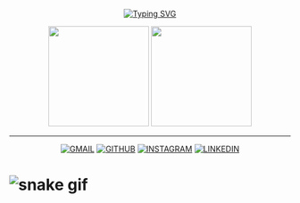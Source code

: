 <p align="center">
<a href="https://git.io/typing-svg"><img src="https://readme-typing-svg.demolab.com?font=Fira+Code&weight=500&size=27&duration=3000&pause=1000&color=8400F7&center=verdadeiro&vCenter=verdadeiro&repeat=&random=falso&width=600&lines=OL%C3%81%2C+SEJA+BEM+VINDO+AO+MEU+PERFIL!;Sou+Kelvin+Oliveira!;Academico+de+Engenharia+de+Software!" alt="Typing SVG" /></a>
</p>


<div align="center">

<img height="180em" src="https://github-readme-stats.vercel.app/api?username=Dev-Kelviin&show_icons=true&theme=radical"/>
<img height="180em" src="https://github-readme-stats.vercel.app/api/top-langs/?username=Dev-Kelviin&theme=radical&hide_border=false&&layout=compact"/>
<hr>
</div>


<div align="center">

[![GMAIL](https://img.shields.io/badge/Gmail-D14836?style=for-the-badge&logo=gmail&logoColor=white)](mailto:kelvin.oliveira.kjo@gmail.com)
[![GITHUB](https://img.shields.io/badge/GitHub-100000?style=for-the-badge&logo=github&logoColor=white)](https://github.com/Dev-Kelviin)
[![INSTAGRAM](https://img.shields.io/badge/Instagram-E4405F?style=for-the-badge&logo=instagram&logoColor=white)](https://www.instagram.com/_k.el.vin/)
[![LINKEDIN](https://img.shields.io/badge/LinkedIn-0077B5?style=for-the-badge&logo=linkedin&logoColor=white)](https://www.linkedin.com/in/kelvin-oliveira-7b1610288/)

</div>

# ![snake gif](https://github.com/Dev-Kelviin/Dev-Kelviin/blob/output/github-contribution-grid-snake.gif)
